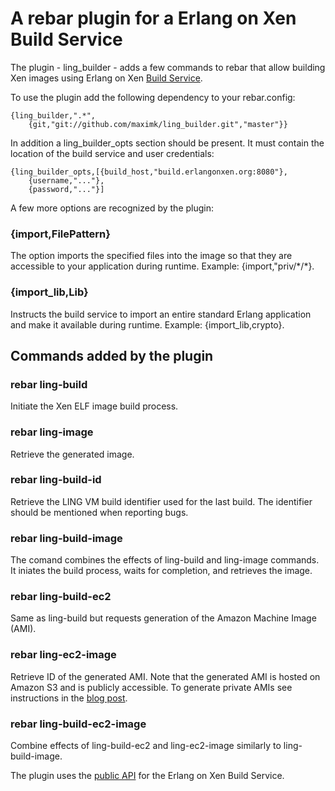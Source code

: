 # A rebar plugin for a Erlang on Xen Build Service

The plugin - ling\_builder - adds a few commands to rebar that allow building Xen
images using Erlang on Xen [Build Service](http://build.erlangonxen.org).

To use the plugin add the following dependency to your rebar.config:

	{ling_builder,".*",
		{git,"git://github.com/maximk/ling_builder.git","master"}}

In addition a ling\_builder\_opts section should be present. It must contain the
location of the build service and user credentials:

	{ling_builder_opts,[{build_host,"build.erlangonxen.org:8080"},
    	{username,"..."},
    	{password,"..."}]

A few more options are recognized by the plugin:

### {import,FilePattern}

The option imports the specified files into the image so that they are
accessible to your application during runtime. Example: {import,"priv/\*/\*}.

### {import\_lib,Lib}

Instructs the build service to import an entire standard Erlang application and
make it available during runtime. Example: {import\_lib,crypto}.

## Commands added by the plugin

### rebar ling-build

Initiate the Xen ELF image build process.

### rebar ling-image

Retrieve the generated image.

### rebar ling-build-id

Retrieve the LING VM build identifier used for the last build. The identifier
should be mentioned when reporting bugs.

### rebar ling-build-image

The comand combines the effects of ling-build and ling-image commands. It
iniates the build process, waits for completion, and retrieves the image.

### rebar ling-build-ec2

Same as ling-build but requests generation of the Amazon Machine Image (AMI).

### rebar ling-ec2-image

Retrieve ID of the generated AMI. Note that the generated AMI is hosted on
Amazon S3 and is publicly accessible. To generate private AMIs see instructions
in the [blog post](http://erlangonxen.org/blog/making-amazon-ami).

### rebar ling-build-ec2-image

Combine effects of ling-build-ec2 and ling-ec2-image similarly to
ling-build-image.

The plugin uses the [public API](http://build.erlangonxen.org/public_api) for
the Erlang on Xen Build Service.
